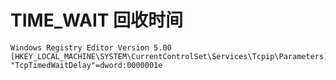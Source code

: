 # TIME\_WAIT 回收时间

```
Windows Registry Editor Version 5.00
[HKEY_LOCAL_MACHINE\SYSTEM\CurrentControlSet\Services\Tcpip\Parameters]
"TcpTimedWaitDelay"=dword:0000001e
```



